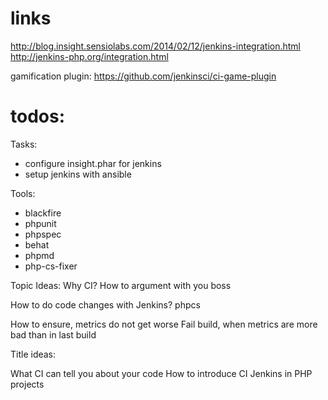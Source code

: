 # links

http://blog.insight.sensiolabs.com/2014/02/12/jenkins-integration.html
http://jenkins-php.org/integration.html


gamification plugin:
https://github.com/jenkinsci/ci-game-plugin

# todos:

Tasks:
- configure insight.phar for jenkins
- setup jenkins with ansible

Tools:
- blackfire
- phpunit
- phpspec
- behat
- phpmd
- php-cs-fixer




Topic Ideas:
Why CI?
How to argument with you boss

How to do code changes with Jenkins?
    phpcs


How to ensure, metrics do not get worse
    Fail build, when metrics are more bad than in last build



Title ideas:

What CI can tell you about your code
How to introduce CI
Jenkins in PHP projects


